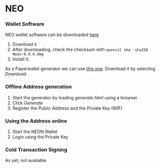 # NEO

### Wallet Software

NEO wallet software can be downloaded [here](https://github.com/CityOfZion/neon-wallet/releases)

1. Download it
2. After downloading, check the checksum with `openssl sha -sha256 Neon-0.0.6.dmg`
3. Install it.



As a Paperwallet generator we can use [this one](**https://neopaperwallet.org/generate.html). Download it by selecting *Download*. 

### Offline Address generation

1. Start the generator by loading *generate.html* using a browser.
2. Click *Generate*
3. Register the Public Address and the Private Key (WIF)

### Using the Address online

1. Start the NEON Wallet
2. Login using the Private Key

### Cold Transaction Signing

As yet, not available